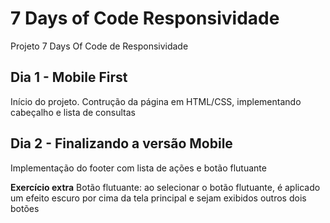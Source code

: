 # 7 Days of Code Responsividade
Projeto 7 Days Of Code de Responsividade

## Dia 1 - Mobile First
Início do projeto. Contrução da página em HTML/CSS, implementando cabeçalho e lista de consultas

## Dia 2 - Finalizando a versão Mobile
Implementação do footer com lista de ações e botão flutuante 

**Exercício extra**
Botão flutuante: ao selecionar o botão flutuante, é aplicado um efeito escuro por cima da tela principal e sejam exibidos outros dois botões